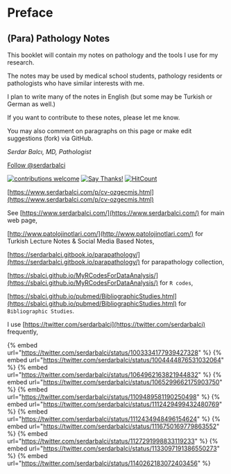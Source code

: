 # Preface

## \(Para\) Pathology Notes


This booklet will contain my notes on pathology and the tools I use for my research.

The notes may be used by medical school students, pathology residents or pathologists who have similar interests with me.

I plan to write many of the notes in English \(but some may be Turkish or German as well.\)

If you want to contribute to these notes, please let me know.

You may also comment on paragraphs on this page or make edit suggestions \(fork\) via GitHub.

_Serdar Balcı, MD, Pathologist_

[Follow @serdarbalci](https://twitter.com/serdarbalci)

[![contributions welcome](https://img.shields.io/badge/contributions-welcome-brightgreen.svg?style=flat)](https://github.com/sbalci/ParaPathology/issues) [![Say Thanks!](https://img.shields.io/badge/Say%20Thanks-!-1EAEDB.svg)](https://saythanks.io/to/sbalci) [![HitCount](http://hits.dwyl.io/sbalci/ParaPathology.svg)](http://hits.dwyl.io/sbalci/ParaPathology)

[https://www.serdarbalci.com/p/cv-ozgecmis.html](https://www.serdarbalci.com/p/cv-ozgecmis.html)

See [https://www.serdarbalci.com/](https://www.serdarbalci.com/) for main web page,

[http://www.patolojinotlari.com/](http://www.patolojinotlari.com/) for Turkish Lecture Notes & Social Media Based Notes,

[https://serdarbalci.gitbook.io/parapathology/](https://serdarbalci.gitbook.io/parapathology/) for parapathology collection,

[https://sbalci.github.io/MyRCodesForDataAnalysis/](https://sbalci.github.io/MyRCodesForDataAnalysis/) for `R codes`,

[https://sbalci.github.io/pubmed/BibliographicStudies.html](https://sbalci.github.io/pubmed/BibliographicStudies.html) for `Bibliographic Studies`.

I use [https://twitter.com/serdarbalci](https://twitter.com/serdarbalci) frequently,

{% embed url="https://twitter.com/serdarbalci/status/1003334177939427328" %}
{% embed url="https://twitter.com/serdarbalci/status/1004444876531032064" %}
{% embed url="https://twitter.com/serdarbalci/status/1064962163821944832" %}
{% embed url="https://twitter.com/serdarbalci/status/1065299662175903750" %}
{% embed url="https://twitter.com/serdarbalci/status/1109489581190250498" %}
{% embed url="https://twitter.com/serdarbalci/status/1112429499432480769" %}
{% embed url="https://twitter.com/serdarbalci/status/1112434948496154624" %}
{% embed url="https://twitter.com/serdarbalci/status/1116750169779863552" %}
{% embed url="https://twitter.com/serdarbalci/status/1127291998833119233" %}
{% embed url="https://twitter.com/serdarbalci/status/1133097191386550273" %}
{% embed url="https://twitter.com/serdarbalci/status/1140262183072403456" %}









